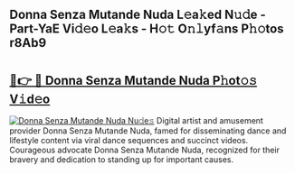 ## Donna Senza Mutande Nuda L𝚎a𝚔ed N𝚞𝚍e - Part-YaE Vi𝚍𝚎o L𝚎a𝚔s - H𝚘𝚝 O𝚗𝚕yf𝚊ns P𝚑𝚘tos r8Ab9

# <h2><a href="http://kf5tbl9.oniu.top/?m=Donna+Senza+Mutande+Nuda">🔗👉 🔴 Donna Senza Mutande Nuda P𝚑ot𝚘𝚜 V𝚒d𝚎o</a></h2>

[![Donna Senza Mutande Nuda Nu𝚍e𝚜](https://i.imgur.com/0qMVB7G.gif)](http://kf5tbl9.oniu.top/?m=Donna+Senza+Mutande+Nuda)
Digital artist and amusement provider Donna Senza Mutande Nuda, famed for disseminating dance and lifestyle content via viral dance sequences and succinct videos. Courageous advocate Donna Senza Mutande Nuda, recognized for their bravery and dedication to standing up for important causes.  
